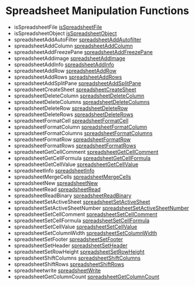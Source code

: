 # Spreadsheet Manipulation Functions

- isSpreadsheetFile [isSpreadsheetFile](functions/isSpreadsheetFile.md)
- isSpreadsheetObject [isSpreadsheetObject](functions/isSpreadsheetObject.md)
- spreadsheetAddAutoFilter [spreadsheetAddAutofilter](functions/spreadsheetAddAutofilter.md)
- spreadsheetAddColumn [spreadsheetAddColumn](functions/spreadsheetAddColumn.md)
- spreadsheetAddFreezePane [spreadsheetAddFreezePane](functions/spreadsheetAddFreezePane.md)
- spreadsheetAddimage [spreadsheetAddImage](functions/spreadsheetAddImage.md)
- spreadsheetAddInfo [spreadsheetAddInfo](functions/spreadsheetAddInfo.md)
- spreadsheetAddRow [spreadsheetAddRow](functions/spreadsheetAddRow.md)
- spreadsheetAddRows [spreadsheetAddRows](functions/spreadsheetAddRows.md)
- spreadsheetAddSplitPane [spreadsheetAddSplitPane](functions/spreadsheetAddSplitPane.md)
- spreadsheetCreateSheet [spreadsheetCreateSheet](functions/spreadsheetCreateSheet.md)
- spreadsheetDeleteColumn [spreadsheetDeleteColumn](functions/spreadsheetDeleteColumn.md)
- spreadsheetDeleteColumns [spreadsheetDeleteColumns](functions/spreadsheetDeleteColumns.md)
- spreadsheetDeleteRow [spreadsheetDeleteRow](functions/spreadsheetDeleteRow.md)
- spreadsheetDeleteRows [spreadsheetDeleteRows](functions/spreadsheetDeleteRows.md)
- spreadsheetFormatCell [spreadsheetFormatCell](functions/spreadsheetFormatCell.md)
- spreadsheetFormatColumn [spreadsheetFormatColumn](functions/spreadsheetFormatColumn.md)
- spreadsheetFormatColumns [spreadsheetFormatColumns](functions/spreadsheetFormatColumns.md)
- spreadsheetFormatRow [spreadsheetFormatRow](functions/spreadsheetFormatRow.md)
- spreadsheetFormatRows [spreadsheetFormatRows](functions/spreadsheetFormatRows.md)
- spreadsheetGetCellComment [spreadsheetGetCellComment](functions/spreadsheetGetCellComment.md)
- spreadsheetGetCellFormula [spreadsheetGetCellFormula](functions/spreadsheetGetCellFormula.md)
- spreadsheetGetCellValue [spreadsheetGetCellValue](functions/spreadsheetGetCellValue.md)
- spreadsheetInfo [spreadsheetInfo](functions/spreadsheetInfo.md)
- spreadsheetMergeCells [spreadsheetMergeCells](functions/spreadsheetMergeCells.md)
- spreadsheetNew [spreadsheetNew](functions/spreadsheetNew.md)
- spreadsheetRead [spreadsheetRead](functions/spreadsheetRead.md)
- spreadsheetReadBinary [spreadsheetReadBinary](functions/spreadsheetReadBinary.md)
- spreadsheetSetActiveSheet [spreadsheetSetActiveSheet](functions/spreadsheetSetActiveSheet.md)
- spreadsheetSetActiveSheetNumber [spreadsheetSetActiveSheetNumber](functions/spreadsheetSetActiveSheetNumber.md)
- spreadsheetSetCellComment [spreadsheetSetCellComment](functions/spreadsheetSetCellComment.md)
- spreadsheetSetCellFormula [spreadsheetSetCellFormula](functions/spreadsheetSetCellFormula.md)
- spreadsheetSetCellValue [spreadsheetSetCellValue](functions/spreadsheetSetCellValue.md)
- spreadsheetSetColumnWidth [spreadsheetSetColumnWidth](functions/spreadsheetSetColumnWidth.md)
- spreadsheetSetFooter [spreadsheetSetFooter](functions/spreadsheetSetFooter.md)
- spreadsheetSetHeader [spreadsheetSetHeader](functions/spreadsheetSetHeader.md)
- spreadsheetSetRowHeight [spreadsheetSetRowHeight](functions/spreadsheetSetRowHeight.md)
- spreadsheetShiftColumns [spreadsheetShiftColumns](functions/spreadsheetShiftColumns.md)
- spreadsheetShiftRows [spreadsheetShiftRows](functions/spreadsheetShiftRows.md)
- spreadsheetwrite [spreadsheetWrite](functions/spreadsheetWrite.md)
- spreadsheetGetColumnCount [spreadsheetGetColumnCount](functions/spreadsheetGetColumnCount.md)
